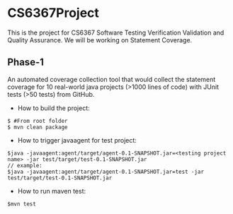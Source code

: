 # CS6367Project
This is the project for CS6367 Software Testing Verification Validation and Quality Assurance.
We will be working on Statement Coverage.


## Phase-1
An automated coverage collection tool that would collect the statement coverage for 10 real-world java projects (>1000 lines of code) with JUnit tests (>50 tests) from GitHub.

- How to build the project:
```
$ #From root folder
$ mvn clean package
```
- How to trigger javaagent for test project:
```
$java -javaagent:agent/target/agent-0.1-SNAPSHOT.jar=<testing project name> -jar test/target/test-0.1-SNAPSHOT.jar
// example:
$java -javaagent:agent/target/agent-0.1-SNAPSHOT.jar=test -jar test/target/test-0.1-SNAPSHOT.jar
```
- How to run maven test:
```
$mvn test
```
